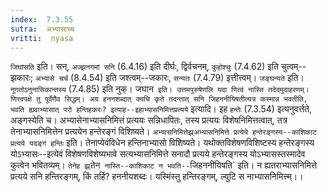 ```yaml
---
index:  7.3.55
sutra:  अभ्यासाच्च
vritti:  nyasa
---
```


`जिघांसति` इति। सन्, `अज्झनगमां सनि` (6.4.16) इति दीर्घः, द्विर्वचनम्, `कुहोश्चुः` (7.4.62) इति चुत्वम्--झकारः; `अभ्यासे चर्च` (8.4.54) इति जश्त्वम्--जकारः, `सन्यतः` (7.4.79) इत्तीत्त्वम्। `जङ्घन्यते` इति। `नुगतोऽनुनासिकान्तस्य` (7.4.85) इति नुक्। जघान` इति। उत्तमपुरुषेणलि यदा णित्वं नास्ति तदेदमुदाहरणम्। णित्त्वपक्षे तु पूर्वेणैव सिद्धम्। अग्र हननशब्दात् क्यचि कृते तदन्तात् सनि जिहननीयिषतीत्यत्र कस्मान्न भवतीति, भवति ह्यवाभ्यासात् परो हन्तिहकरः? इत्याह--इहाभ्यासनिमित्तप्रत्यये` इत्यादि। इह `हन्तेः` (7.3.54) इत्यनुवर्त्तते, अङ्गस्येति च। अभ्यासेनाभ्यासनिमित्तं प्रत्ययः सन्निधापितः, तस्य प्रत्ययः विशेषनिमित्तत्वात्, तत्र तेनाभ्यासनिमित्तेन प्रत्ययेन हन्तेरङ्गं विशिष्यते।
`अभ्यासनिमित्तेझ्र्अभ्यासनिमित्ते प्रत्येये हन्तेरङ्गस्य--काशिकाट प्रत्यये यदङ्गं हन्तिः` इति। तेनाप्येवंविधेन हन्तिनाभ्यासो विशिष्यते। यथोक्तविशेषणविशिष्टस्य हन्तेरङ्गस्य योऽभ्यासः--इत्येवं विशेषणविशेष्यभावे सत्यभ्यासनिमित्ते सनादौ प्रत्यये हन्तेरङ्गस्य योऽभ्यासस्तस्मादेव कुत्वेन भवितव्यम्। `तेनेह झ्र्`तेन` नास्ति--काशिकाट न भवति--`जिहननीयिषति` इति। न ह्यतराभ्यासनिमित्ते प्रत्यये सनि हन्तिरङ्गम्, किं तर्हि? हननीयशब्दः। यस्मिंस्तु हन्तिरङ्गम्, ल्युटि स नाभ्यासनिमित्त्म्।।

